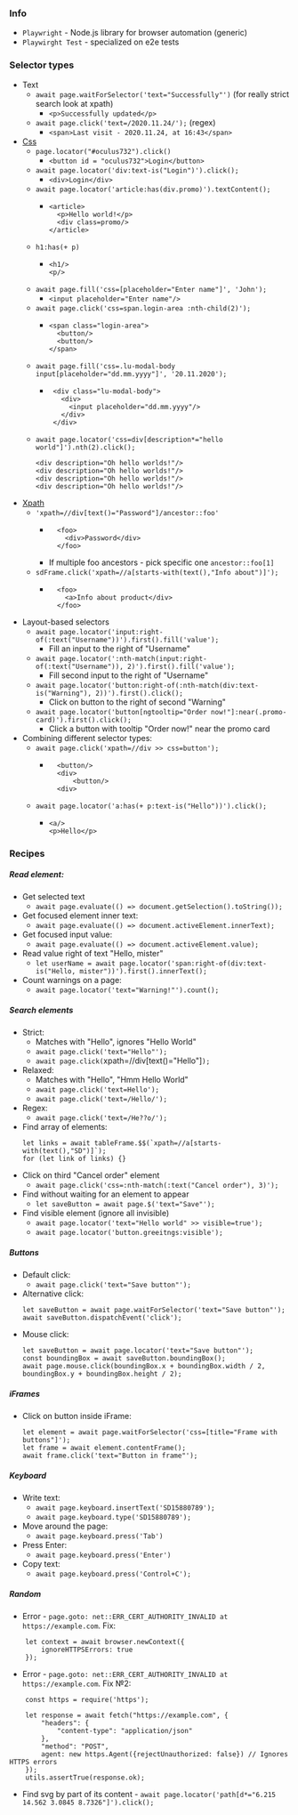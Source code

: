 ### Info
* `Playwright` - Node.js library for browser automation (generic)
* `Playwirght Test` - specialized on e2e tests

### Selector types
* Text
    * `await page.waitForSelector('text="Successfully"')` (for really strict search look at xpath)
        * `<p>Successfully updated</p>`
    * `await page.click('text=/2020.11.24/');` (regex)
        * `<span>Last visit - 2020.11.24, at 16:43</span>`
* [Css](https://appletree.or.kr/quick_reference_cards/CSS/CSS%20selectors%20cheatsheet.pdf)
    * `page.locator("#oculus732").click()`
         * `<button id = "oculus732">Login</button>`
    * `await page.locator('div:text-is("Login")').click();`
        * `<div>Login</div>`
    * `await page.locator('article:has(div.promo)').textContent();`
        * ```
          <article>
            <p>Hello world!</p>
            <div class=promo/>
          </article>
          ```
    * `h1:has(+ p)`
        * ```
          <h1/>
          <p/>
          ```
    * `await page.fill('css=[placeholder="Enter name"]', 'John');`
        * `<input placeholder="Enter name"/>`
    * `await page.click('css=span.login-area :nth-child(2)');`
        * ```
          <span class="login-area">
            <button/>
            <button/>
          </span>
          ```
    * `await page.fill('css=.lu-modal-body input[placeholder="dd.mm.yyyy"]', '20.11.2020');`
        *  ```
            <div class="lu-modal-body">
              <div>
                <input placeholder="dd.mm.yyyy"/>
              </div>
            </div>
            ```
    * `await page.locator('css=div[description*="hello world"]').nth(2).click();`
        ```
        <div description="Oh hello worlds!"/>
        <div description="Oh hello worlds!"/>
        <div description="Oh hello worlds!"/>
        <div description="Oh hello worlds!"/>
       ```
* [Xpath](https://devhints.io/xpath)
    * `'xpath=//div[text()="Password"]/ancestor::foo'`
        * ```
            <foo>
              <div>Password</div>
            </foo>
          ```
        * If multiple foo ancestors - pick specific one `ancestor::foo[1]`
    * `sdFrame.click('xpath=//a[starts-with(text(),"Info about")]');`
        * ```
            <foo>
              <a>Info about product</div>
            </foo>
          ```
* Layout-based selectors
    * `await page.locator('input:right-of(:text("Username"))').first().fill('value');`
        * Fill an input to the right of "Username"
    * `await page.locator(':nth-match(input:right-of(:text("Username")), 2)').first().fill('value');`
        * Fill second input to the right of "Username"
    * `await page.locator('button:right-of(:nth-match(div:text-is("Warning"), 2))').first().click();`
        * Click on button to the right of second "Warning"
    * `await page.locator('button[ngtooltip="Order now!"]:near(.promo-card)').first().click();`
        * Click a button with tooltip "Order now!" near the promo card
* Combining different selector types:
    * `await page.click('xpath=//div >> css=button');`
        * ```
            <button/>
            <div>
                <button/>
            <div>
          ```
    * `await page.locator('a:has(+ p:text-is("Hello"))').click();`
        * ```
          <a/>
          <p>Hello</p>
          ```

### Recipes
##### Read element:
* Get selected text
    * `await page.evaluate(() => document.getSelection().toString());`
* Get focused element inner text:
    * `await page.evaluate(() => document.activeElement.innerText);`
* Get focused input value:
    * `await page.evaluate(() => document.activeElement.value);`
* Read value right of text "Hello, mister"
    * `let userName = await page.locator('span:right-of(div:text-is("Hello, mister"))').first().innerText();`
* Count warnings on a page:
    * `await page.locator('text="Warning!"').count();`
    
##### Search elements
* Strict:
    * Matches with "Hello", ignores "Hello World"
    * `await page.click('text="Hello"');`
    * `await page.click(`xpath=//div[text()="Hello"]`);`
* Relaxed:
    * Matches with "Hello", "Hmm Hello World"
    * `await page.click('text=Hello');`
    * `await page.click('text=/Hello/');`
* Regex:
    * `await page.click('text=/He??o/');`
* Find array of elements:
    ```
    let links = await tableFrame.$$(`xpath=//a[starts-with(text(),"SD")]`);
    for (let link of links) {}
    ```
* Click on third "Cancel order" element
    * `await page.click('css=:nth-match(:text("Cancel order"), 3)');`
* Find without waiting for an element to appear
    * `let saveButton = await page.$('text="Save"');`
* Find visible element (ignore all invisible)
    * `await page.locator('text="Hello world" >> visible=true');`
    * `await page.locator('button.greeitngs:visible');`

##### Buttons
* Default click:
    * `await page.click('text="Save button"');`
* Alternative click:
    ```
    let saveButton = await page.waitForSelector('text="Save button"');
    await saveButton.dispatchEvent('click');
    ```
* Mouse click:
    ```
    let saveButton = await page.locator('text="Save button"');
    const boundingBox = await saveButton.boundingBox();
    await page.mouse.click(boundingBox.x + boundingBox.width / 2, boundingBox.y + boundingBox.height / 2);
    ```

##### iFrames
* Click on button inside iFrame:
    ```
    let element = await page.waitForSelector('css=[title="Frame with buttons"]');
    let frame = await element.contentFrame();
    await frame.click('text="Button in frame"');
    ```

##### Keyboard
* Write text:
    * `await page.keyboard.insertText('SD15880789');`
    * `await page.keyboard.type('SD15880789');`
* Move around the page:
    * `await page.keyboard.press('Tab')`
* Press Enter:
    * `await page.keyboard.press('Enter')`
* Copy text:
    * `await page.keyboard.press('Control+C');`
    
##### Random
* Error - `page.goto: net::ERR_CERT_AUTHORITY_INVALID at https://example.com`. Fix:
```
    let context = await browser.newContext({
        ignoreHTTPSErrors: true
    });
```
* Error - `page.goto: net::ERR_CERT_AUTHORITY_INVALID at https://example.com`. Fix №2:
```
    const https = require('https');
    
    let response = await fetch("https://example.com", {
        "headers": {
            "content-type": "application/json"
        },
        "method": "POST",
        agent: new https.Agent({rejectUnauthorized: false}) // Ignores HTTPS errors
    });
    utils.assertTrue(response.ok);
```
* Find svg by part of its content - `await page.locator('path[d*="6.215 14.562 3.0845 8.7326"]').click();`
